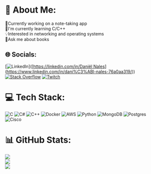 # 💫 About Me:
🔭Currently working on a note-taking app<br>🌱I'm currently learning C/C++<br>💡Interested in networking and operating systems<br>💬Ask me about books 


## 🌐 Socials:
[![LinkedIn](https://img.shields.io/badge/LinkedIn-%230077B5.svg?logo=linkedin&logoColor=white)]([[https://linkedin.com/in/Daniël Nales](https://www.linkedin.com/in/dani%C3%ABl-nales-76a0aa319/)](https://www.linkedin.com/in/dani%C3%ABl-nales-76a0aa319/)) [![Stack Overflow](https://img.shields.io/badge/-Stackoverflow-FE7A16?logo=stack-overflow&logoColor=white)](https://stackoverflow.com/users/26380457) [![Twitch](https://img.shields.io/badge/Twitch-%239146FF.svg?logo=Twitch&logoColor=white)](https://twitch.tv/notmellowzippy) 

# 💻 Tech Stack:
![C](https://img.shields.io/badge/c-%2300599C.svg?style=for-the-badge&logo=c&logoColor=white) ![C#](https://img.shields.io/badge/c%23-%23239120.svg?style=for-the-badge&logo=csharp&logoColor=white) ![C++](https://img.shields.io/badge/c++-%2300599C.svg?style=for-the-badge&logo=c%2B%2B&logoColor=white) ![Docker](https://img.shields.io/badge/docker-%230db7ed.svg?style=for-the-badge&logo=docker&logoColor=white) ![AWS](https://img.shields.io/badge/AWS-%23FF9900.svg?style=for-the-badge&logo=amazon-aws&logoColor=white) ![Python](https://img.shields.io/badge/python-3670A0?style=for-the-badge&logo=python&logoColor=ffdd54) ![MongoDB](https://img.shields.io/badge/MongoDB-%234ea94b.svg?style=for-the-badge&logo=mongodb&logoColor=white) ![Postgres](https://img.shields.io/badge/postgres-%23316192.svg?style=for-the-badge&logo=postgresql&logoColor=white) ![Cisco](https://img.shields.io/badge/cisco-%23049fd9.svg?style=for-the-badge&logo=cisco&logoColor=black)
# 📊 GitHub Stats:
![](https://github-readme-stats.vercel.app/api?username=MellowZippy1&theme=tokyonight&hide_border=false&include_all_commits=true&count_private=false)<br/>
![](https://github-readme-streak-stats.herokuapp.com/?user=MellowZippy1&theme=tokyonight&hide_border=false)<br/>
![](https://github-readme-stats.vercel.app/api/top-langs/?username=MellowZippy1&theme=tokyonight&hide_border=false&include_all_commits=true&count_private=false&layout=compact)

<!-- Proudly created with GPRM ( https://gprm.itsvg.in ) -->
